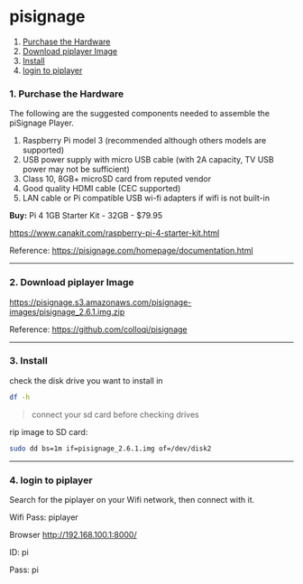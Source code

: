 # pisignage

1. [Purchase the Hardware](#1-purchase-the-hardware)
1. [Download piplayer Image](#2-download-piplayer-image)
1. [Install](#3-install)
1. [login to piplayer](#4-login-to-piplayer)


### 1. Purchase the Hardware

The following are the suggested components needed to assemble the piSignage Player.

1. Raspberry Pi model 3 (recommended although others models are supported)
1. USB power supply with micro USB cable (with 2A capacity, TV USB power may not be sufficient)
1. Class 10, 8GB+ microSD card from reputed vendor
1. Good quality HDMI cable (CEC supported)
1. LAN cable or Pi compatible USB wi-fi adapters if wifi is not built-in

**Buy:** Pi 4 1GB Starter Kit - 32GB - $79.95

https://www.canakit.com/raspberry-pi-4-starter-kit.html

Reference: https://pisignage.com/homepage/documentation.html

---
### 2. Download piplayer Image

https://pisignage.s3.amazonaws.com/pisignage-images/pisignage_2.6.1.img.zip

Reference: https://github.com/colloqi/pisignage

---
### 3. Install

check the disk drive you want to install in
```bash
df -h
```
> connect your sd card before checking drives

rip image to SD card:
```bash
sudo dd bs=1m if=pisignage_2.6.1.img of=/dev/disk2
```

---

### 4. login to piplayer

Search for the piplayer on your Wifi network, then connect with it.

Wifi Pass: piplayer

Browser http://192.168.100.1:8000/

ID: pi

Pass: pi

